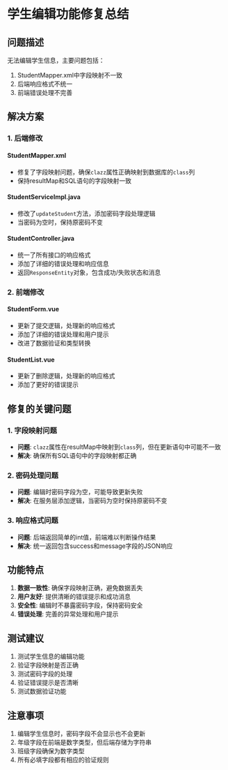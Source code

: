 # 学生编辑功能修复总结

## 问题描述
无法编辑学生信息，主要问题包括：
1. StudentMapper.xml中字段映射不一致
2. 后端响应格式不统一
3. 前端错误处理不完善

## 解决方案

### 1. 后端修改

#### StudentMapper.xml
- 修复了字段映射问题，确保`clazz`属性正确映射到数据库的`class`列
- 保持resultMap和SQL语句的字段映射一致

#### StudentServiceImpl.java
- 修改了`updateStudent`方法，添加密码字段处理逻辑
- 当密码为空时，保持原密码不变

#### StudentController.java
- 统一了所有接口的响应格式
- 添加了详细的错误处理和响应信息
- 返回`ResponseEntity`对象，包含成功/失败状态和消息

### 2. 前端修改

#### StudentForm.vue
- 更新了提交逻辑，处理新的响应格式
- 添加了详细的错误处理和用户提示
- 改进了数据验证和类型转换

#### StudentList.vue
- 更新了删除逻辑，处理新的响应格式
- 添加了更好的错误提示

## 修复的关键问题

### 1. 字段映射问题
- **问题**: `clazz`属性在resultMap中映射到`class`列，但在更新语句中可能不一致
- **解决**: 确保所有SQL语句中的字段映射都正确

### 2. 密码处理问题
- **问题**: 编辑时密码字段为空，可能导致更新失败
- **解决**: 在服务层添加逻辑，当密码为空时保持原密码不变

### 3. 响应格式问题
- **问题**: 后端返回简单的int值，前端难以判断操作结果
- **解决**: 统一返回包含success和message字段的JSON响应

## 功能特点

1. **数据一致性**: 确保字段映射正确，避免数据丢失
2. **用户友好**: 提供清晰的错误提示和成功消息
3. **安全性**: 编辑时不暴露密码字段，保持密码安全
4. **错误处理**: 完善的异常处理和用户提示

## 测试建议

1. 测试学生信息的编辑功能
2. 验证字段映射是否正确
3. 测试密码字段的处理
4. 验证错误提示是否清晰
5. 测试数据验证功能

## 注意事项

1. 编辑学生信息时，密码字段不会显示也不会更新
2. 年级字段在前端是数字类型，但后端存储为字符串
3. 班级字段确保为数字类型
4. 所有必填字段都有相应的验证规则 